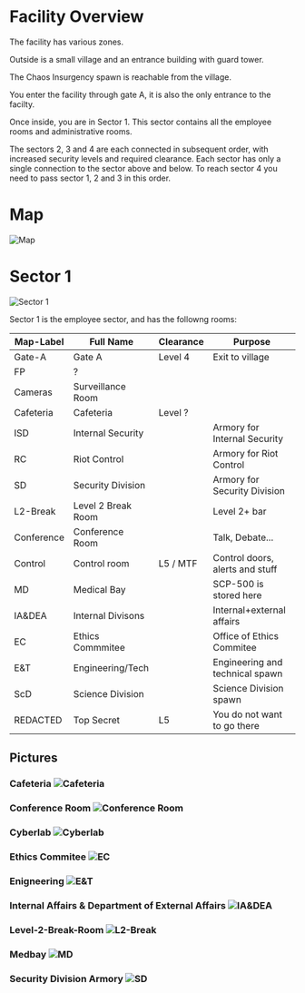 # Facility Overview

The facility has various zones.

Outside is a small village and an entrance building with guard tower.

The Chaos Insurgency spawn is reachable from the village.

You enter the facility through gate A, it is also the only entrance to the facilty.

Once inside, you are in Sector 1. This sector contains all the employee rooms and administrative rooms.

The sectors 2, 3 and 4 are each connected in subsequent order, with increased security levels and required clearance.
Each sector has only a single connection to the sector above and below. To reach sector 4 you need to pass sector 1, 2 and 3 in this order.

# Map

![Map](/Facility/map-overview.png)

# Sector 1

![Sector 1](/Facility/map-s1.png)

Sector 1 is the employee sector, and has the followng rooms:

Map-Label  | Full Name          | Clearance | Purpose
---------- | ------------------ | --------- | ---------
Gate-A     | Gate A             | Level 4   | Exit to village
FP         | ?                  |           | 
Cameras    | Surveillance Room  |           | 
Cafeteria  | Cafeteria          | Level ?   | 
ISD        | Internal Security  |           | Armory for Internal Security
RC         | Riot Control       |           | Armory for Riot Control
SD         | Security Division  |           | Armory for Security Division
L2-Break   | Level 2 Break Room |           | Level 2+ bar
Conference | Conference Room    |           | Talk, Debate...
Control    | Control room       | L5 / MTF  | Control doors, alerts and stuff
MD         | Medical Bay        |           | SCP-500 is stored here
IA&DEA     | Internal Divisons  |           | Internal+external affairs
EC         | Ethics Commmitee   |           | Office of Ethics Commitee
E&T        | Engineering/Tech   |           | Engineering and technical spawn
ScD        | Science Division   |           | Science Division spawn
REDACTED   | Top Secret         | L5        | You do not want to go there


## Pictures

### Cafeteria ![Cafeteria](/Facility/s1-cafeteria.png)
### Conference Room ![Conference Room](/Facility/s1-conferenceroom.png)
### Cyberlab ![Cyberlab](/Facility/s1-cyberlab.png)
### Ethics Commitee ![EC](/Facility/s1-ec.png)
### Enigneering ![E&T](/Facility/s1-engineering.png)
### Internal Affairs & Department of External Affairs ![IA&DEA](/Facility/s1-ia.png)
### Level-2-Break-Room ![L2-Break](/Facility/s1-L2-break.png)
### Medbay ![MD](/Facility/s1-medbay.png)
### Security Division Armory ![SD](/Facility/s1-sd-armory.png)





